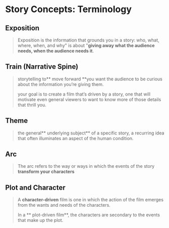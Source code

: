 # Story Concepts: Terminology

<!-- TODO: find slides from LCC story press, and see images/diagrams associated with this -->

## Exposition 

>Exposition is the information that grounds you in a story: who, what, where, when, and why"  is about  "**giving away what the audience needs, when the audience needs it**. 


## Train (Narrative Spine)
>storytelling to** move forward **you want the audience to be curious about the information you’re giving them.
>
>your goal is to create a film that’s driven by a story, one that will motivate even general viewers to want to know more of those details that thrill you.


## Theme
>the general** underlying subject** of a specific story, a recurring idea that often illuminates an aspect of the human condition.


## Arc

>The arc refers to the way or ways in which the events of the story **transform your characters**


## Plot and Character  

>A **character-driven** film is one in which the action of the film emerges from the wants and needs of the characters. 
>
>In a ** plot-driven film**, the characters are secondary to the events that make up the plot.
